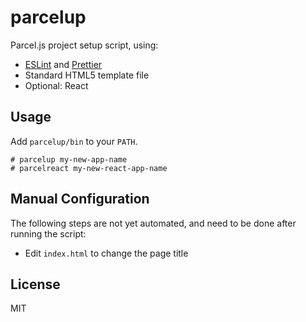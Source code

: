 # parcelup

Parcel.js project setup script, using:

- [ESLint](https://eslint.org/) and [Prettier](https://prettier.io/)
- Standard HTML5 template file
- Optional: React

## Usage

Add `parcelup/bin` to your `PATH`.

```
# parcelup my-new-app-name
# parcelreact my-new-react-app-name
```

## Manual Configuration

The following steps are not yet automated, and need to be done after running the script:

- Edit `index.html` to change the page title

## License

MIT
